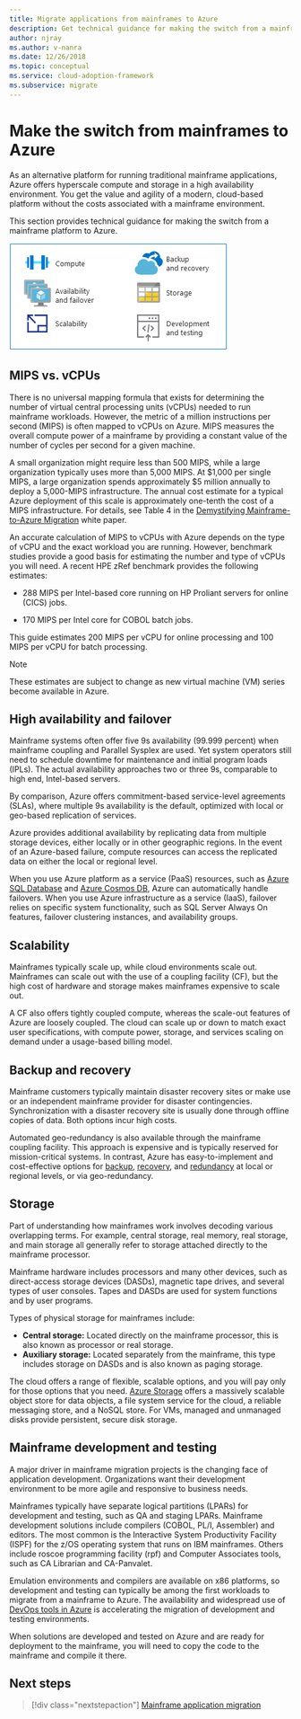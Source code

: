 ```yaml
---
title: Migrate applications from mainframes to Azure
description: Get technical guidance for making the switch from a mainframe platform to Azure hyperscale compute and storage in a high availability environment.
author: njray
ms.author: v-nanra
ms.date: 12/26/2018
ms.topic: conceptual
ms.service: cloud-adoption-framework
ms.subservice: migrate
---
```


<!-- docutune:casing "Table 4" "Parallel Sysplex" CF Assembler "Demystifying Mainframe-to-Azure Migration" "ROSCOE Programming Facility" "RPF" "CA Librarian" CA-Panvalet -->
<!-- cSpell:ignore vCPUs Proliant Sysplex IPLs DASDs LPARs ISPF Panvalet -->

# Make the switch from mainframes to Azure

As an alternative platform for running traditional mainframe applications, Azure offers hyperscale compute and storage in a high availability environment. You get the value and agility of a modern, cloud-based platform without the costs associated with a mainframe environment.

This section provides technical guidance for making the switch from a mainframe platform to Azure.

![Mainframe and Azure](../../_images/mainframe-migration/make-the-switch.png)

<!-- docutune:casing vCPUs -->

## MIPS vs. vCPUs

There is no universal mapping formula that exists for determining the number of virtual central processing units (vCPUs) needed to run mainframe workloads. However, the metric of a million instructions per second (MIPS) is often mapped to vCPUs on Azure. MIPS measures the overall compute power of a mainframe by providing a constant value of the number of cycles per second for a given machine.

A small organization might require less than 500 MIPS, while a large organization typically uses more than 5,000 MIPS. At $1,000 per single MIPS, a large organization spends approximately $5 million annually to deploy a 5,000-MIPS infrastructure. The annual cost estimate for a typical Azure deployment of this scale is approximately one-tenth the cost of a MIPS infrastructure. For details, see Table 4 in the [Demystifying Mainframe-to-Azure Migration](https://azure.microsoft.com/resources/demystifying-mainframe-to-azure-migration) white paper.

An accurate calculation of MIPS to vCPUs with Azure depends on the type of vCPU and the exact workload you are running. However, benchmark studies provide a good basis for estimating the number and type of vCPUs you will need. A recent HPE zRef benchmark provides the following estimates:

- 288 MIPS per Intel-based core running on HP Proliant servers for online (CICS) jobs.

- 170 MIPS per Intel core for COBOL batch jobs.

This guide estimates 200 MIPS per vCPU for online processing and 100 MIPS per vCPU for batch processing.

> [!NOTE]
> These estimates are subject to change as new virtual machine (VM) series become available in Azure.

## High availability and failover

Mainframe systems often offer five 9s availability (99.999 percent) when mainframe coupling and Parallel Sysplex are used. Yet system operators still need to schedule downtime for maintenance and initial program loads (IPLs). The actual availability approaches two or three 9s, comparable to high end, Intel-based servers.

By comparison, Azure offers commitment-based service-level agreements (SLAs), where multiple 9s availability is the default, optimized with local or geo-based replication of services.

Azure provides additional availability by replicating data from multiple storage devices, either locally or in other geographic regions. In the event of an Azure-based failure, compute resources can access the replicated data on either the local or regional level.

When you use Azure platform as a service (PaaS) resources, such as [Azure SQL Database](/azure/sql-database/sql-database-technical-overview) and [Azure Cosmos DB](/azure/cosmos-db/introduction), Azure can automatically handle failovers. When you use Azure infrastructure as a service (IaaS), failover relies on specific system functionality, such as SQL Server Always On features, failover clustering instances, and availability groups.

## Scalability

Mainframes typically scale up, while cloud environments scale out. Mainframes can scale out with the use of a coupling facility (CF), but the high cost of hardware and storage makes mainframes expensive to scale out.

A CF also offers tightly coupled compute, whereas the scale-out features of Azure are loosely coupled. The cloud can scale up or down to match exact user specifications, with compute power, storage, and services scaling on demand under a usage-based billing model.

## Backup and recovery

Mainframe customers typically maintain disaster recovery sites or make use or an independent mainframe provider for disaster contingencies. Synchronization with a disaster recovery site is usually done through offline copies of data. Both options incur high costs.

Automated geo-redundancy is also available through the mainframe coupling facility. This approach is expensive and is typically reserved for mission-critical systems. In contrast, Azure has easy-to-implement and cost-effective options for [backup](/azure/backup/backup-overview), [recovery](/azure/site-recovery/site-recovery-overview), and [redundancy](/azure/storage/common/storage-redundancy) at local or regional levels, or via geo-redundancy.

## Storage

Part of understanding how mainframes work involves decoding various overlapping terms. For example, central storage, real memory, real storage, and main storage all generally refer to storage attached directly to the mainframe processor.

Mainframe hardware includes processors and many other devices, such as direct-access storage devices (DASDs), magnetic tape drives, and several types of user consoles. Tapes and DASDs are used for system functions and by user programs.

Types of physical storage for mainframes include:

- **Central storage:** Located directly on the mainframe processor, this is also known as processor or real storage.
- **Auxiliary storage:** Located separately from the mainframe, this type includes storage on DASDs and is also known as paging storage.

The cloud offers a range of flexible, scalable options, and you will pay only for those options that you need. [Azure Storage](/azure/storage/common/storage-introduction) offers a massively scalable object store for data objects, a file system service for the cloud, a reliable messaging store, and a NoSQL store. For VMs, managed and unmanaged disks provide persistent, secure disk storage.

## Mainframe development and testing

A major driver in mainframe migration projects is the changing face of application development. Organizations want their development environment to be more agile and responsive to business needs.

Mainframes typically have separate logical partitions (LPARs) for development and testing, such as QA and staging LPARs. Mainframe development solutions include compilers (COBOL, PL/I, Assembler) and editors. The most common is the Interactive System Productivity Facility (ISPF) for the z/OS operating system that runs on IBM mainframes. Others include roscoe programming facility (rpf) and Computer Associates tools, such as CA Librarian and CA-Panvalet.

Emulation environments and compilers are available on x86 platforms, so development and testing can typically be among the first workloads to migrate from a mainframe to Azure. The availability and widespread use of [DevOps tools in Azure](https://azure.microsoft.com/solutions/devops) is accelerating the migration of development and testing environments.

When solutions are developed and tested on Azure and are ready for deployment to the mainframe, you will need to copy the code to the mainframe and compile it there.

## Next steps

> [!div class="nextstepaction"]
> [Mainframe application migration](./application-strategies.md)
